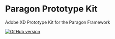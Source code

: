 # Paragon Prototype Kit
Adobe XD Prototype Kit for the Paragon Framework

[![GitHub version](https://badge.fury.io/gh/samaritanministries%2Fparagon-prototype-kit.svg)](https://badge.fury.io/gh/samaritanministries%2Fparagon-prototype-kit)
